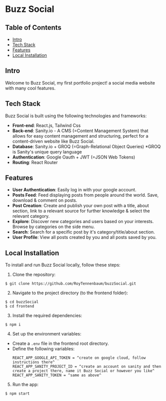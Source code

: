 # Buzz Social

## Table of Contents
- [Intro](#intro)
- [Tech Stack](#tech-stack)
- [Features](#features)
- [Local Installation](#local-installation)

## Intro
Welcome to Buzz Social, my first portfolio project! a social media website with many cool features.

## Tech Stack
Buzz Social is built using the following technologies and frameworks:
- **Front-end**: React.js, Tailwind Css
- **Back-end**: Sanity.io - A CMS (=Content Management System) that allows for easy content management and structuring, perfect for a content-driven website like Buzz Social.
- **Database**: Sanity.io + GROQ (=Graph-Relational Object Queries) *GROQ is Sanity's unique query language
- **Authentication**: Google Oauth + JWT (=JSON Web Tokens)
- **Routing**: React Router

## Features
- **User Authentication**: Easily log in with your google account.
- **Posts Feed**: Feed displaying posts from people around the world. Save, download & comment on posts.
- **Post Creation**: Create and publish your own post with a title, about section, link to a relevant source for further knowledge & select the relevant category.
- **Explore**: Discover new categories and users based on your interests. Browse by categories on the side menu.
- **Search**: Search for a specific post by it's category/title/about section.
- **User Profile**: View all posts created by you and all posts saved by you.

## Local Installation
To install and run Buzz Social locally, follow these steps:

1. Clone the repository:
```
$ git clone https://github.com/RoyTennenbaum/buzzSocial.git
```
2. Navigate to the project directory (to the frontend folder):
```
$ cd buzzSocial
$ cd frontend
```
3. Install the required dependencies:
```
$ npm i
```
4. Set up the environment variables:
- Create a `.env` file in the frontend root directory.
- Define the following variables:
  ```
  REACT_APP_GOOGLE_API_TOKEN = ^create on google cloud, follow instructions there^
  REACT_APP_SANITY_PROJECT_ID = ^create an account on sanity and then create a project there, name it Buzz Social or however you like^
  REACT_APP_SANITY_TOKEN = ^same as above^
  ```
5. Run the app:
```
$ npm start
```

